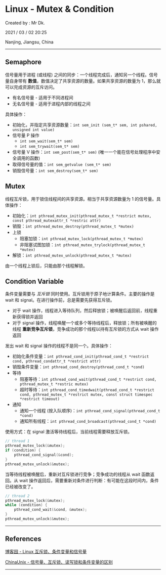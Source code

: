 # Linux - Mutex & Condition

Created by : Mr Dk.

2021 / 03 / 02 20:25

Nanjing, Jiangsu, China

---

## Semaphore

信号量用于进程 (或线程) 之间的同步：一个线程完成后，通知另一个线程。信号量自身带有 **数值**，数值决定了共享资源的数量。如果共享资源的数量为 1，那么就可以完成资源的互斥访问。

- 有名信号量 - 适用于不同进程间
- 无名信号量 - 适用于进程内部的线程之间

具体操作：

- 初始化，并指定共享资源数量：`int sem_init (sem_t* sem, int pshared, unsigned int value)`
- 信号量 P 操作
  - `int sem_wait(sem_t* sem)`
  - `int sem_trywait(sem_t* sem)`
- 信号量 V 操作：`int sem_post(sem_t* sem)` (唯一一个能在信号处理程序中安全调用的函数)
- 取得信号量的值：`int sem_getvalue (sem_t* sem)`
- 销毁信号量：`int sem_destroy(sem_t* sem)`

## Mutex

线程互斥锁，用于锁住线程间的共享资源。相当于共享资源数量为 1 的信号量。具体操作：

- 初始化：`int pthread_mutex_init(pthread_mutex_t *restrict mutex, const pthread_mutexattr_t *restric attr)`
- 销毁：`int pthread_mutex_destroy(pthread_mutex_t *mutex)`
- 上锁
  - 阻塞加锁：`int pthread_mutex_lock(pthread_mutex_t *mutex)`
  - 非阻塞试图加锁：`int pthread_mutex_trylock(pthread_mutex_t *mutex)`
- 解锁：`int pthread_mutex_unlock(pthread_mutex_t *mutex)`

由一个线程上锁后，只能由那个线程解锁。

## Condition Variable

条件变量需要与 _互斥锁_ 同时使用。互斥锁用于原子地计算条件。主要的操作是 wait 和 signal。在进行操作前，总是需要先获得互斥锁。

- 对于 wait 操作，线程进入等待队列，然后释放锁；被唤醒后返回前，线程重新获得锁并返回
- 对于 signal 操作，线程唤醒一个或多个等待线程后，释放锁；所有被唤醒的线程 **重新竞争互斥锁**，竞争成功的那个线程以持有互斥锁的方式从 wait 操作返回

发出 wait 和 signal 操作的线程不是同一个。具体操作：

- 初始化条件变量：`int pthread_cond_init(pthread_cond_t *restrict cond, pthread_condattr_t *restrict attr)`
- 销毁条件变量：`int pthread_cond_destroy(pthread_cond_t *cond)`
- 等待
  - 阻塞等待：`int pthread_cond_wait(pthread_cond_t *restrict cond, pthread_mutex_t *restric mutex)`
  - 超时等待：`int pthread_cond_timedwait(pthread_cond_t *restrict cond, pthread_mutex_t *restrict mutex, const struct timespec *restrict timeout)`
- 通知
  - 通知一个线程 (按入队顺序)：`int pthread_cond_signal(pthread_cond_t *cond)`
  - 通知所有线程：`int pthread_cond_broadcast(pthread_cond_t *cond)`

使用方式：在 signal 激活等待线程后，当前线程需要释放互斥锁。

```c
// thread 1
pthread_mutex_lock(&mutex);
if (condition) {
    pthread_cond_signal(&cond);
}　　
pthread_mutex_unlock(&mutex);
```

当等待线程被唤醒后，重新对互斥锁进行竞争；竞争成功的线程从 wait 函数返回。从 wait 操作返回后，需要重新对条件进行判断：有可能在这段时间内，条件已经被改变了。

```c
// thread 2
pthread_mutex_lock(&mutex);
while (condition) {
    pthread_cond_wait(&cond, &mutex);
}
pthread_mutex_unlock(&mutex);
```

---

## References

[博客园 - Linux 互斥锁、条件变量和信号量](https://www.cnblogs.com/li-daphne/p/5558435.html)

[ChinaUnix - 信号量、互斥锁、读写锁和条件变量的区别](http://blog.chinaunix.net/uid-20671208-id-4935154.html)

---
